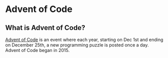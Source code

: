 # Advent of Code

## What is Advent of Code?

[Advent of Code](http://adventofcode.com) is an event where each year, starting on Dec 1st and ending on December 25th, a new programming puzzle is posted once a day. Advent of Code began in 2015.
